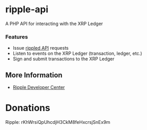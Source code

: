 # ripple-api
A PHP API for interacting with the XRP Ledger

### Features

+ Issue [rippled API](https://ripple.com/build/rippled-apis/) requests
+ Listen to events on the XRP Ledger (transaction, ledger, etc.)
+ Sign and submit transactions to the XRP Ledger

## More Information

+ [Ripple Developer Center](https://ripple.com/build/)

# Donations
Ripple: rKhWrsiQpUhcdjH3CkM8feHxcrsjSnEx9m
